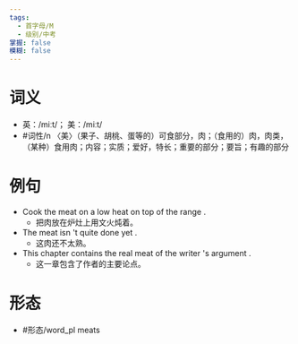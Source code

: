 ```yaml
---
tags:
  - 首字母/M
  - 级别/中考
掌握: false
模糊: false
---
```

# 词义
- 英：/miːt/； 美：/miːt/
- #词性/n  〈美〉（果子、胡桃、蛋等的）可食部分，肉；（食用的）肉，肉类，（某种）食用肉；内容；实质；爱好，特长；重要的部分；要旨；有趣的部分
# 例句
- Cook the meat on a low heat on top of the range .
	- 把肉放在炉灶上用文火炖着。
- The meat isn 't quite done yet .
	- 这肉还不太熟。
- This chapter contains the real meat of the writer 's argument .
	- 这一章包含了作者的主要论点。
# 形态
- #形态/word_pl meats
